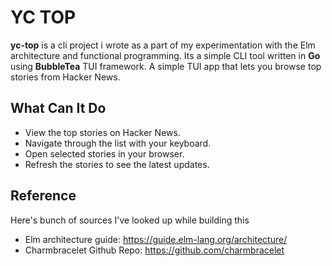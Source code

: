 # YC TOP

**yc-top** is a cli project i wrote as a part of my experimentation with the Elm architecture and functional programming.
Its a simple CLI tool written in **Go** using **BubbleTea** TUI framework. A simple TUI app that lets you browse top stories from Hacker News.

## What Can It Do

- View the top stories on Hacker News.
- Navigate through the list with your keyboard.
- Open selected stories in your browser.
- Refresh the stories to see the latest updates.

## Reference

Here's bunch of sources I've looked up while building this

- Elm architecture guide: https://guide.elm-lang.org/architecture/
- Charmbracelet Github Repo: https://github.com/charmbracelet
